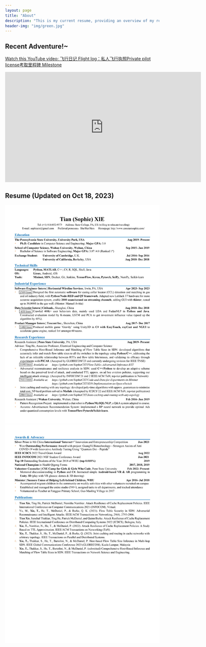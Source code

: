 ```yaml
---
layout: page
title: "About"
description: "This is my current resume, providing an overview of my research and industry experience. I'm a versatile individual with a private pilot's license, and I'm passionate about diverse interests, including music, chess, calligraphy, painting, and dance. I don't like to boast, but I find joy in personal growth and truly savor life. " 
header-img: "img/green.jpg"
---
```


## Recent Adventure!~
[Watch this YouTube video: 飞行日记 Flight log：私人飞行执照Private pilot license考取里程碑 Milestone](https://youtu.be/Vn8119gPLVM)

<iframe width="640" height="360" src="https://www.youtube.com/embed/Vn8119gPLVM" frameborder="0" allowfullscreen></iframe>

## Resume (Updated on Oct 18, 2023)
![](https://raw.githubusercontent.com/SophieCXT/blog.io/master/img/CV/1.jpg)
![](https://raw.githubusercontent.com/SophieCXT/blog.io/master/img/CV/2.jpg)

<!--<iframe title="vimeo-player" src="https://player.vimeo.com/video/782548790?h=6d36f0251f" width="640" height="360" frameborder="0"    allowfullscreen></iframe>
This is a multi-line comment.
It can span across multiple lines, and it won't be displayed when rendered.
## English Edition
![](https://raw.githubusercontent.com/SophieCXT/blog.io/master/img/CV/English-whole.jpg)
## Chinese Edition
  ![](https://raw.githubusercontent.com/SophieCXT/blog.io/master/img/CV/Chinese-2.jpg)
-->